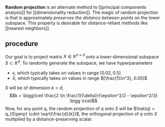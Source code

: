 **Random projection** is an alternate method to [[principal components analysis]] for [[dimensionality reduction]]. The magic of random projection is that is approximately *preserves the distance between points* on the lower subspace. This property is desirable for distance-reliant methods like [[nearest neighbors]].

## procedure

Our goal is to project matrix $X \in \mathbb{R}^{n \times d}$ onto a lower-dimensional subspace $S \subset \mathbb{R}^d$. To randomly generate the subspace, we have hyperparameters
-  $\epsilon$, which typically takes on values in range $[0.02, 0.5]$
- $\delta$, which typically takes on values in range $[\frac{1}{n^3}, 0.05]$

$S$ will be of dimension $k < d$,
$$k =
\bigg\lceil \frac{2 \ln \frac{1}{\delta}}{\epsilon^2/2 - \epsilon^2/3} \bigg \rceil$$
Now, for any point $q$, the random projection of $q$ onto $S$ will be $\hat{q} = q_{S\perp} \cdot \sqrt{\frac{d}{k}}$, the orthogonal projection of $q$ onto $S$ multiplied by a distance-preserving scalar. 
